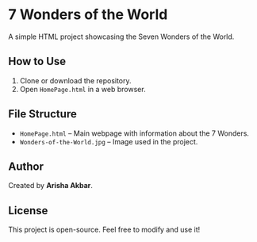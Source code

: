 # 7 Wonders of the World

A simple HTML project showcasing the Seven Wonders of the World.

## How to Use
1. Clone or download the repository.
2. Open `HomePage.html` in a web browser.

## File Structure
- `HomePage.html` – Main webpage with information about the 7 Wonders.
- `Wonders-of-the-World.jpg` – Image used in the project.

## Author
Created by **Arisha Akbar**.

## License
This project is open-source. Feel free to modify and use it!
